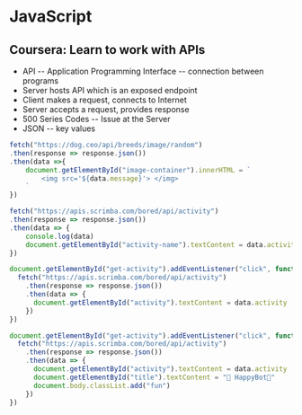 # JavaScript

## Coursera: Learn to work with APIs

- API -- Application Programming Interface -- connection between programs
- Server hosts API which is an exposed endpoint
- Client makes a request, connects to Internet
- Server accepts a request, provides response
- 500 Series Codes -- Issue at the Server
- JSON -- key values

```js
fetch("https://dog.ceo/api/breeds/image/random")
.then(response => response.json())
.then(data =>{
    document.getElementById("image-container").innerHTML = `
        <img src='${data.message}'> </img>
    `
})
```

```js
fetch("https://apis.scrimba.com/bored/api/activity")
.then(response => response.json())
.then(data => {
    console.log(data)
    document.getElementById("activity-name").textContent = data.activity
})
```

```js
document.getElementById("get-activity").addEventListener("click", function() {
  fetch("https://apis.scrimba.com/bored/api/activity")
    .then(response => response.json())
    .then(data => {
      document.getElementById("activity").textContent = data.activity
    })
})
```

```js
document.getElementById("get-activity").addEventListener("click", function() {
  fetch("https://apis.scrimba.com/bored/api/activity")
    .then(response => response.json())
    .then(data => {
      document.getElementById("activity").textContent = data.activity
      document.getElementById("title").textContent = "🦾 HappyBot🦿"
      document.body.classList.add("fun")
    })
})
```